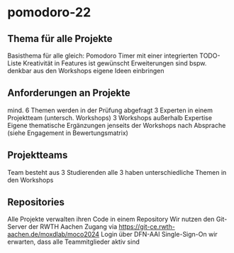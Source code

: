 # pomodoro-22

## Thema für alle Projekte
Basisthema für alle gleich: Pomodoro Timer mit einer integrierten TODO-Liste
Kreativität in Features ist gewünscht
Erweiterungen sind bspw. denkbar aus den Workshops
eigene Ideen einbringen

## Anforderungen an Projekte 
mind. 6 Themen werden in der Prüfung abgefragt
3 Experten in einem Projektteam (untersch. Workshops)
3 Workshops außerhalb Expertise
Eigene thematische Ergänzungen jenseits der Workshops nach Absprache (siehe Engagement in Bewertungsmatrix)

## Projektteams
Team besteht aus 3 Studierenden
alle 3 haben unterschiedliche Themen in den Workshops

## Repositories
Alle Projekte verwalten ihren Code in einem Repository
Wir nutzen den Git-Server der RWTH Aachen
Zugang via https://git-ce.rwth-aachen.de/moxdlab/moco2024
Login über DFN-AAI Single-Sign-On
wir erwarten, dass alle Teammitglieder aktiv sind
